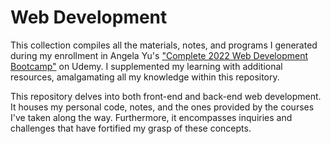 # Web Development
This collection compiles all the materials, notes, and programs I generated during my enrollment in Angela Yu's ["Complete 2022 Web Development Bootcamp"](https://www.udemy.com/share/1013gG3@LtNx6kmn3N_Oz4x5ib4RAU9vXplzDYIww3EUM-CcbjH4D-1-HX29H7ovEfB9QgUh/) on Udemy. I supplemented my learning with additional resources, amalgamating all my knowledge within this repository.

This repository delves into both front-end and back-end web development. It houses my personal code, notes, and the ones provided by the courses I've taken along the way. Furthermore, it encompasses inquiries and challenges that have fortified my grasp of these concepts.
